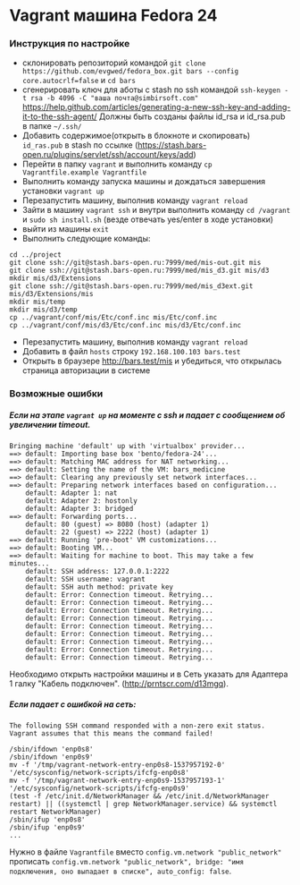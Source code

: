 # Vagrant машина Fedora 24

### Инструкция по настройке


* склонировать репозиторий командой `git clone https://github.com/evgwed/fedora_box.git bars --config core.autocrlf=false` и `cd bars`
* сгенерировать ключ для аботы с stash по ssh командой `ssh-keygen -t rsa -b 4096 -C "ваша почта@simbirsoft.com"` https://help.github.com/articles/generating-a-new-ssh-key-and-adding-it-to-the-ssh-agent/
Должны быть созданы файлы id_rsa и id_rsa.pub в папке `~/.ssh/`
* Добавить содержимое(открыть в блокноте и скопировать) `id_ras.pub` в stash по ссылке (https://stash.bars-open.ru/plugins/servlet/ssh/account/keys/add)
* Перейти в папку `vagrant` и выполнить команду `cp Vagrantfile.example Vagrantfile`
*  Выполнить команду запуска машины и дождаться завершения установки `vagrant up`
*  Перезапустить машину, выполнив команду `vagrant reload`
*  Зайти в машину `vagrant ssh` и внутри выполнить команду `cd /vagrant` и  `sudo sh install.sh` (везде отвечать yes/enter в ходе установки)
*  выйти из машины `exit`
* Выполнить следующие команды:
```
cd ../project
git clone ssh://git@stash.bars-open.ru:7999/med/mis-out.git mis
git clone ssh://git@stash.bars-open.ru:7999/med/mis_d3.git mis/d3
mkdir mis/d3/Extensions
git clone ssh://git@stash.bars-open.ru:7999/med/mis_d3ext.git mis/d3/Extensions/mis
mkdir mis/temp
mkdir mis/d3/temp
cp ../vagrant/conf/mis/Etc/conf.inc mis/Etc/conf.inc
cp ../vagrant/conf/mis/d3/Etc/conf.inc mis/d3/Etc/conf.inc
```
*  Перезапустить машину, выполнив команду `vagrant reload`
*  Добавить в файл `hosts` строку `192.168.100.103 bars.test`
* Открыть в браузере http://bars.test/mis и убедиться, что открылась страница авторизации в системе

 
 ### Возможные ошибки

 ##### Если на этапе `vagrant up` на моменте с ssh и падает с сообщением об увеличении timeout.
```
Bringing machine 'default' up with 'virtualbox' provider...
==> default: Importing base box 'bento/fedora-24'...
==> default: Matching MAC address for NAT networking...
==> default: Setting the name of the VM: bars_medicine
==> default: Clearing any previously set network interfaces...
==> default: Preparing network interfaces based on configuration...
    default: Adapter 1: nat
    default: Adapter 2: hostonly
    default: Adapter 3: bridged
==> default: Forwarding ports...
    default: 80 (guest) => 8080 (host) (adapter 1)
    default: 22 (guest) => 2222 (host) (adapter 1)
==> default: Running 'pre-boot' VM customizations...
==> default: Booting VM...
==> default: Waiting for machine to boot. This may take a few minutes...
    default: SSH address: 127.0.0.1:2222
    default: SSH username: vagrant
    default: SSH auth method: private key
    default: Error: Connection timeout. Retrying...
    default: Error: Connection timeout. Retrying...
    default: Error: Connection timeout. Retrying...
    default: Error: Connection timeout. Retrying...
    default: Error: Connection timeout. Retrying...
    default: Error: Connection timeout. Retrying...
    default: Error: Connection timeout. Retrying...
    default: Error: Connection timeout. Retrying...
    default: Error: Connection timeout. Retrying...
```
Необходимо открыть настройки машины и в Сеть указать для Адаптера 1 галку "Кабель подключен". (http://prntscr.com/d13mgq).

 ##### Если падает с ошибкой на сеть:
```
The following SSH command responded with a non-zero exit status.
Vagrant assumes that this means the command failed!

/sbin/ifdown 'enp0s8'
/sbin/ifdown 'enp0s9'
mv -f '/tmp/vagrant-network-entry-enp0s8-1537957192-0' '/etc/sysconfig/network-scripts/ifcfg-enp0s8'
mv -f '/tmp/vagrant-network-entry-enp0s9-1537957193-1' '/etc/sysconfig/network-scripts/ifcfg-enp0s9'
(test -f /etc/init.d/NetworkManager && /etc/init.d/NetworkManager restart) || ((systemctl | grep NetworkManager.service) && systemctl restart NetworkManager)
/sbin/ifup 'enp0s8'
/sbin/ifup 'enp0s9'
...
```

Нужно в файле `Vagrantfile` вместо `config.vm.network "public_network"` прописать `config.vm.network "public_network", bridge: "имя подключения, оно выпадает в списке", auto_config: false`.